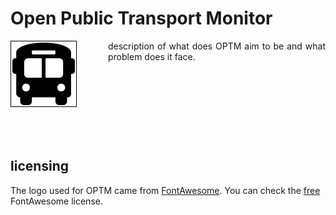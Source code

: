 # Open Public Transport Monitor

<div style="float: left; margin: 0px 50px 50px 0px">
  <img src="assets/logo.svg" width="100" style="border: 1px solid black; padding: 2px">
</div>

<p style="text-align: justify">
  description of what does OPTM aim to be and what problem does it face.
</p>

<!-- this section of provided just as a separator -->
<div style="clear: left"></div>

## licensing

The logo used for OPTM came from [FontAwesome](https://fontawesome.com). You
can check the [free][fa-free-license] FontAwesome license.

[fa-free-license]: https://fontawesome.com/license/free
